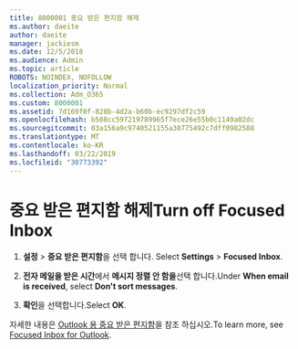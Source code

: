 ```yaml
---
title: 8000001 중요 받은 편지함 해제
ms.author: daeite
author: daeite
manager: jackiesm
ms.date: 12/5/2018
ms.audience: Admin
ms.topic: article
ROBOTS: NOINDEX, NOFOLLOW
localization_priority: Normal
ms.collection: Adm_O365
ms.custom: 8000001
ms.assetid: 7d169f0f-828b-4d2a-b60b-ec9297df2c59
ms.openlocfilehash: b508cc597219789965f7ece26e55b0c1149a02dc
ms.sourcegitcommit: 03a156a9c9740521155a30775492c7dff0982588
ms.translationtype: MT
ms.contentlocale: ko-KR
ms.lasthandoff: 03/22/2019
ms.locfileid: "30773392"
---
```

# <a name="turn-off-focused-inbox"></a><span data-ttu-id="0c6eb-102">중요 받은 편지함 해제</span><span class="sxs-lookup"><span data-stu-id="0c6eb-102">Turn off Focused Inbox</span></span>

1. <span data-ttu-id="0c6eb-103">**설정** \> **중요 받은 편지함**을 선택 합니다.  </span><span class="sxs-lookup"><span data-stu-id="0c6eb-103">Select **Settings**  \> **Focused Inbox**.</span></span>
    
2. <span data-ttu-id="0c6eb-104">**전자 메일을 받은 시간**에서 **메시지 정렬 안 함을**선택 합니다.</span><span class="sxs-lookup"><span data-stu-id="0c6eb-104">Under **When email is received**, select **Don't sort messages**.</span></span>
    
3. <span data-ttu-id="0c6eb-105">**확인**을 선택합니다.</span><span class="sxs-lookup"><span data-stu-id="0c6eb-105">Select **OK**.</span></span>
    
<span data-ttu-id="0c6eb-106">자세한 내용은 [Outlook 용 중요 받은 편지함](https://go.microsoft.com/fwlink/p/?linkid=873108)을 참조 하십시오.</span><span class="sxs-lookup"><span data-stu-id="0c6eb-106">To learn more, see [Focused Inbox for Outlook](https://go.microsoft.com/fwlink/p/?linkid=873108).</span></span>
  

